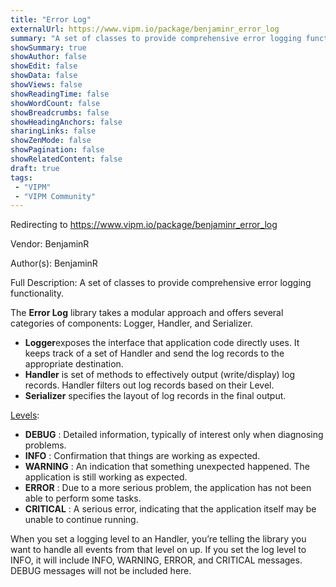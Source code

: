 ```yaml
---
title: "Error Log"
externalUrl: https://www.vipm.io/package/benjaminr_error_log
summary: "A set of classes to provide comprehensive error logging functionality."
showSummary: true
showAuthor: false
showEdit: false
showData: false
showViews: false
showReadingTime: false
showWordCount: false
showBreadcrumbs: false
showHeadingAnchors: false
sharingLinks: false
showZenMode: false
showPagination: false
showRelatedContent: false
draft: true
tags:
 - "VIPM"
 - "VIPM Community"
---
```


Redirecting to https://www.vipm.io/package/benjaminr_error_log

Vendor: BenjaminR

Author(s): BenjaminR
 
Full Description:
A set of classes to provide comprehensive error logging functionality.

The **Error Log** library takes a modular approach and offers several categories of components: Logger, Handler, and Serializer.

- **Logger**exposes the interface that application code directly uses. It keeps track of a set of Handler and send the log records to the appropriate destination.
- **Handler** is set of methods to effectively output (write/display) log records. Handler filters out log records based on their Level.
- **Serializer** specifies the layout of log records in the final output.

<u>Levels</u>: 
- **DEBUG** : Detailed information, typically of interest only when diagnosing problems.
- **INFO** : Confirmation that things are working as expected.
- **WARNING** : An indication that something unexpected happened. The application is still working as expected.
- **ERROR** : Due to a more serious problem, the application has not been able to perform some tasks.
- **CRITICAL** : A serious error, indicating that the application itself may be unable to continue running.

When you set a logging level to an Handler, you’re telling the library you want to handle all events from that level on up. If you set the log level to INFO, it will include INFO, WARNING, ERROR, and CRITICAL messages. DEBUG messages will not be included here.